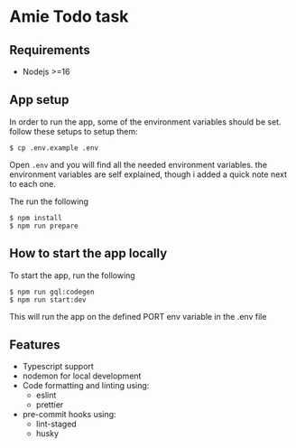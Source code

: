 # Amie Todo task

## Requirements

- Nodejs >=16

## App setup

In order to run the app, some of the environment variables should be set. follow these setups to setup them:

```
$ cp .env.example .env
```

Open `.env` and you will find all the needed environment variables. the environment variables are self explained, though i added a quick note next to each one.

The run the following

```
$ npm install
$ npm run prepare
```

## How to start the app locally

To start the app, run the following

```
$ npm run gql:codegen
$ npm run start:dev
```

This will run the app on the defined PORT env variable in the .env file

## Features

- Typescript support
- nodemon for local development
- Code formatting and linting using:
  - eslint
  - prettier
- pre-commit hooks using:
  - lint-staged
  - husky
